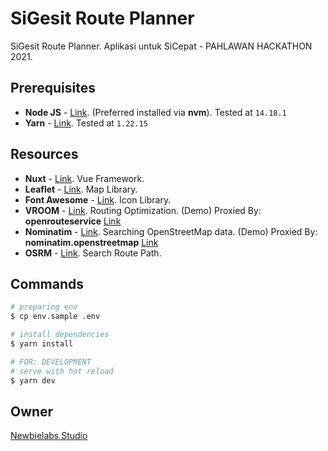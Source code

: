 # SiGesit Route Planner
SiGesit Route Planner. Aplikasi untuk SiCepat - PAHLAWAN HACKATHON 2021.

## Prerequisites
 - **Node JS** - [Link](https://nodejs.org/en/). (Preferred installed via **nvm**). Tested at `14.18.1`
 - **Yarn** - [Link](https://yarnpkg.com/). Tested at `1.22.15`

## Resources
 - **Nuxt** - [Link](https://nuxtjs.org/). Vue Framework.
 - **Leaflet** - [Link](https://leafletjs.com/). Map Library.
 - **Font Awesome** - [Link](https://fontawesome.com/). Icon Library.
 - **VROOM** - [Link](https://github.com/VROOM-Project/vroom/). Routing Optimization.
 (Demo) Proxied By: **openrouteservice** [Link](https://openrouteservice.org/)
 - **Nominatim** - [Link](https://github.com/osm-search/Nominatim/). Searching OpenStreetMap data.
 (Demo) Proxied By: **nominatim.openstreetmap** [Link](https://nominatim.openstreetmap.org/)
 - **OSRM** - [Link](http://project-osrm.org/). Search Route Path.

## Commands
```bash
# preparing env
$ cp env.sample .env

# install dependencies
$ yarn install

# FOR: DEVELOPMENT
# serve with hot reload
$ yarn dev
```

## Owner
[Newbielabs Studio](https://nwblb.com)
